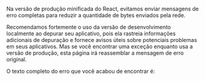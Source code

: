 <Intro>

Na versão de produção minificada do React, evitamos enviar mensagens de erro completas para reduzir a quantidade de bytes enviados pela rede.

</Intro>

Recomendamos fortemente o uso da versão de desenvolvimento localmente ao depurar seu aplicativo, pois ela rastreia informações adicionais de depuração e fornece avisos úteis sobre potenciais problemas em seus aplicativos. Mas se você encontrar uma exceção enquanto usa a versão de produção, esta página irá reassemblar a mensagem de erro original.

O texto completo do erro que você acabou de encontrar é:

<ErrorDecoder />